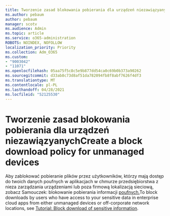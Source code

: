 ```yaml
---
title: Tworzenie zasad blokowania pobierania dla urządzeń niezawiązyanych
ms.author: pebaum
author: pebaum
manager: scotv
ms.audience: Admin
ms.topic: article
ms.service: o365-administration
ROBOTS: NOINDEX, NOFOLLOW
localization_priority: Priority
ms.collection: Adm_O365
ms.custom:
- "9003042"
- "11071"
ms.openlocfilehash: 05aa75f5c8c5e9b877dd54ca0c69b0b373a90262
ms.sourcegitcommit: d33ab8c73d8af51da782094fb8f8abf7626f4df3
ms.translationtype: MT
ms.contentlocale: pl-PL
ms.lasthandoff: 04/28/2021
ms.locfileid: "52125530"
---
```

# <a name="create-a-block-download-policy-for-unmanaged-devices"></a><span data-ttu-id="fe1c6-102">Tworzenie zasad blokowania pobierania dla urządzeń niezawiązyanych</span><span class="sxs-lookup"><span data-stu-id="fe1c6-102">Create a block download policy for unmanaged devices</span></span>

<span data-ttu-id="fe1c6-103">Aby zablokować pobieranie plików przez użytkowników, którzy mają dostęp do twoich danych poufnych w aplikacjach w chmurze przedsiębiorstwa z nieza zarządzania urządzeniami lub poza firmową lokalizacją sieciową, zobacz Samouczek: blokowanie pobierania informacji [poufnych.](https://docs.microsoft.com/cloud-app-security/use-case-proxy-block-session-aad)</span><span class="sxs-lookup"><span data-stu-id="fe1c6-103">To block downloads by users who have access to your sensitive data in enterprise cloud apps from either unmanaged devices or off-corporate network locations, see [Tutorial: Block download of sensitive information](https://docs.microsoft.com/cloud-app-security/use-case-proxy-block-session-aad).</span></span>



